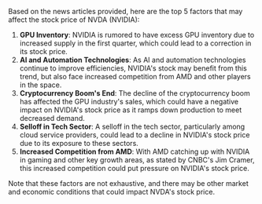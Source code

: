 Based on the news articles provided, here are the top 5 factors that may affect the stock price of NVDA (NVIDIA):

1. **GPU Inventory**: NVIDIA is rumored to have excess GPU inventory due to increased supply in the first quarter, which could lead to a correction in its stock price.
2. **AI and Automation Technologies**: As AI and automation technologies continue to improve efficiencies, NVIDIA's stock may benefit from this trend, but also face increased competition from AMD and other players in the space.
3. **Cryptocurrency Boom's End**: The decline of the cryptocurrency boom has affected the GPU industry's sales, which could have a negative impact on NVIDIA's stock price as it ramps down production to meet decreased demand.
4. **Selloff in Tech Sector**: A selloff in the tech sector, particularly among cloud service providers, could lead to a decline in NVIDIA's stock price due to its exposure to these sectors.
5. **Increased Competition from AMD**: With AMD catching up with NVIDIA in gaming and other key growth areas, as stated by CNBC's Jim Cramer, this increased competition could put pressure on NVIDIA's stock price.

Note that these factors are not exhaustive, and there may be other market and economic conditions that could impact NVDA's stock price.